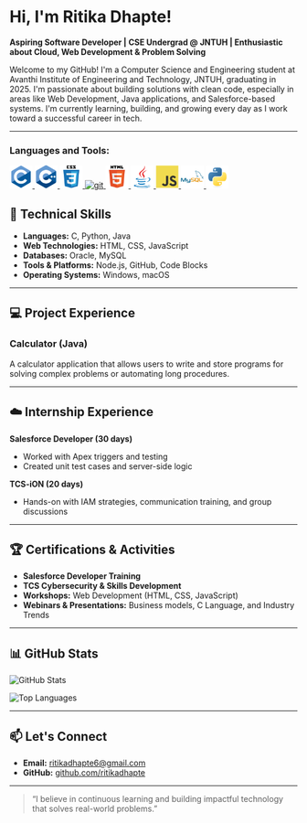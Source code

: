 # Hi, I'm Ritika Dhapte!

**Aspiring Software Developer | CSE Undergrad @ JNTUH | Enthusiastic about Cloud, Web Development & Problem Solving**

Welcome to my GitHub! I'm a Computer Science and Engineering student at Avanthi Institute of Engineering and Technology, JNTUH, graduating in 2025. I'm passionate about building solutions with clean code, especially in areas like Web Development, Java applications, and Salesforce-based systems. I'm currently learning, building, and growing every day as I work toward a successful career in tech.

---
<h3 align="left">Languages and Tools:</h3>
<p align="left"> <a href="https://www.cprogramming.com/" target="_blank" rel="noreferrer"> <img src="https://raw.githubusercontent.com/devicons/devicon/master/icons/c/c-original.svg" alt="c" width="40" height="40"/> </a> <a href="https://www.w3schools.com/cpp/" target="_blank" rel="noreferrer"> <img src="https://raw.githubusercontent.com/devicons/devicon/master/icons/cplusplus/cplusplus-original.svg" alt="cplusplus" width="40" height="40"/> </a> <a href="https://www.w3schools.com/css/" target="_blank" rel="noreferrer"> <img src="https://raw.githubusercontent.com/devicons/devicon/master/icons/css3/css3-original-wordmark.svg" alt="css3" width="40" height="40"/> </a> <a href="https://git-scm.com/" target="_blank" rel="noreferrer"> <img src="https://www.vectorlogo.zone/logos/git-scm/git-scm-icon.svg" alt="git" width="40" height="40"/> </a> <a href="https://www.w3.org/html/" target="_blank" rel="noreferrer"> <img src="https://raw.githubusercontent.com/devicons/devicon/master/icons/html5/html5-original-wordmark.svg" alt="html5" width="40" height="40"/> </a> <a href="https://www.java.com" target="_blank" rel="noreferrer"> <img src="https://raw.githubusercontent.com/devicons/devicon/master/icons/java/java-original.svg" alt="java" width="40" height="40"/> </a> <a href="https://developer.mozilla.org/en-US/docs/Web/JavaScript" target="_blank" rel="noreferrer"> <img src="https://raw.githubusercontent.com/devicons/devicon/master/icons/javascript/javascript-original.svg" alt="javascript" width="40" height="40"/> </a> <a href="https://www.mysql.com/" target="_blank" rel="noreferrer"> <img src="https://raw.githubusercontent.com/devicons/devicon/master/icons/mysql/mysql-original-wordmark.svg" alt="mysql" width="40" height="40"/> </a> <a href="https://www.python.org" target="_blank" rel="noreferrer"> <img src="https://raw.githubusercontent.com/devicons/devicon/master/icons/python/python-original.svg" alt="python" width="40" height="40"/> </a> </p>

## 🔧 Technical Skills

- **Languages:** C, Python, Java  
- **Web Technologies:** HTML, CSS, JavaScript  
- **Databases:** Oracle, MySQL  
- **Tools & Platforms:** Node.js, GitHub, Code Blocks  
- **Operating Systems:** Windows, macOS  

---

## 💻 Project Experience

### Calculator (Java)
A calculator application that allows users to write and store programs for solving complex problems or automating long procedures.

---

## ☁️ Internship Experience

**Salesforce Developer (30 days)**  
- Worked with Apex triggers and testing  
- Created unit test cases and server-side logic  

**TCS-iON (20 days)**  
- Hands-on with IAM strategies, communication training, and group discussions  

---

## 🏆 Certifications & Activities

- **Salesforce Developer Training**  
- **TCS Cybersecurity & Skills Development**  
- **Workshops:** Web Development (HTML, CSS, JavaScript)  
- **Webinars & Presentations:** Business models, C Language, and Industry Trends  

---

## 📊 GitHub Stats

![GitHub Stats](https://github-readme-stats.vercel.app/api?username=ritikadhapte&show_icons=true&theme=default)

![Top Languages](https://github-readme-stats.vercel.app/api/top-langs/?username=ritikadhapte&layout=compact)

---

## 📫 Let's Connect

- **Email:** [ritikadhapte6@gmail.com](mailto:ritikadhapte6@gmail.com)
- **GitHub:** [github.com/ritikadhapte](https://github.com/ritikadhapte)

---

> “I believe in continuous learning and building impactful technology that solves real-world problems.”
